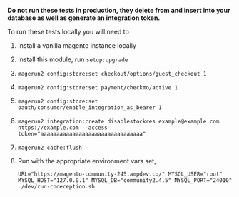 **Do not run these tests in production, they delete from and insert into your database as well as generate an integration token.**

To run these tests locally you will need to 

1. Install a vanilla magento instance locally
2. Install this module, run `setup:upgrade`
3. `magerun2 config:store:set checkout/options/guest_checkout 1` 
4. `magerun2 config:store:set payment/checkmo/active 1`
5. `magerun2 config:store:set oauth/consumer/enable_integration_as_bearer 1`
6. `magerun2 integration:create disablestockres example@example.com https://example.com --access-token="aaaaaaaaaaaaaaaaaaaaaaaaaaaaaaaa"`
7. `magerun2 cache:flush`
8. Run with the appropriate environment vars set, 
    
    ```
    URL="https://magento-community-245.ampdev.co/" MYSQL_USER="root" MYSQL_HOST="127.0.0.1" MYSQL_DB="community2.4.5" MYSQL_PORT="24010" ./dev/run-codeception.sh
    ```
